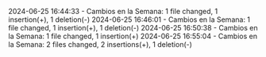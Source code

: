 2024-06-25 16:44:33 - Cambios en la Semana:  1 file changed, 1 insertion(+), 1 deletion(-)
2024-06-25 16:46:01 - Cambios en la Semana:  1 file changed, 1 insertion(+), 1 deletion(-)
2024-06-25 16:50:38 - Cambios en la Semana:  1 file changed, 1 insertion(+)
2024-06-25 16:55:04 - Cambios en la Semana:  2 files changed, 2 insertions(+), 1 deletion(-)
